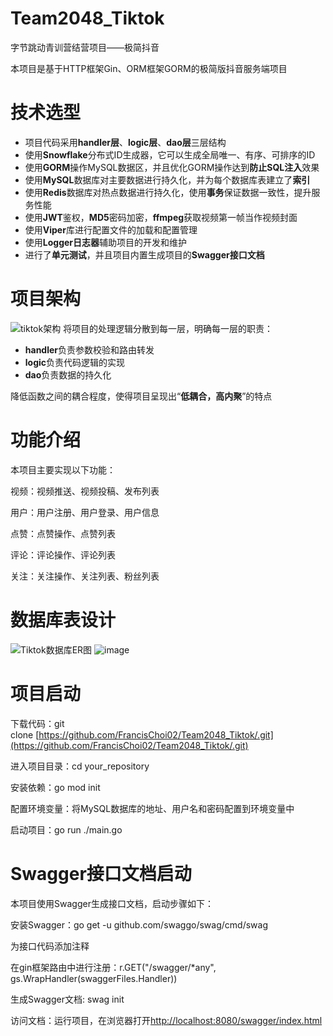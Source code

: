 # Team2048_Tiktok
字节跳动青训营结营项目——极简抖音

本项目是基于HTTP框架Gin、ORM框架GORM的极简版抖音服务端项目

# 技术选型
- 项目代码采用**handler层**、**logic层**、**dao层**三层结构
- 使用**Snowflake**分布式ID生成器，它可以生成全局唯一、有序、可排序的ID
- 使用**GORM**操作MySQL数据区，并且优化GORM操作达到**防止SQL注入**效果
- 使用**MySQL**数据库对主要数据进行持久化，并为每个数据库表建立了**索引**
- 使用**Redis**数据库对热点数据进行持久化，使用**事务**保证数据一致性，提升服务性能
- 使用**JWT**鉴权，**MD5**密码加密，**ffmpeg**获取视频第一帧当作视频封面
- 使用**Viper**库进行配置文件的加载和配置管理
- 使用**Logger日志器**辅助项目的开发和维护
- 进行了**单元测试**，并且项目内置生成项目的**Swagger接口文档**


# 项目架构

![tiktok架构](https://user-images.githubusercontent.com/114276877/221083731-158a8876-d2c6-4d7e-af2a-1faa87921296.png)
将项目的处理逻辑分散到每一层，明确每一层的职责：

- **handler**负责参数校验和路由转发
- **logic**负责代码逻辑的实现
- **dao**负责数据的持久化

降低函数之间的耦合程度，使得项目呈现出“**低耦合，高内聚**”的特点


# 功能介绍

本项目主要实现以下功能：

视频：视频推送、视频投稿、发布列表

用户：用户注册、用户登录、用户信息

点赞：点赞操作、点赞列表

评论：评论操作、评论列表

关注：关注操作、关注列表、粉丝列表



# 数据库表设计

![Tiktok数据库ER图](https://user-images.githubusercontent.com/114276877/221083992-43e518c1-c5d1-4821-b42f-e1a6937f0e33.png)
![image](https://user-images.githubusercontent.com/114276877/221084025-92101067-f6b3-4a46-b238-12ba67c2a7b3.png)

# 项目启动

下载代码：git clone [https://github.com/FrancisChoi02/Team2048_Tiktok/.git](https://github.com/FrancisChoi02/Team2048_Tiktok/.git)

进入项目目录：cd your_repository

安装依赖：go mod init

配置环境变量：将MySQL数据库的地址、用户名和密码配置到环境变量中

启动项目：go run ./main.go

# Swagger接口文档启动

本项目使用Swagger生成接口文档，启动步骤如下：

安装Swagger：go get -u github.com/swaggo/swag/cmd/swag

为接口代码添加注释

在gin框架路由中进行注册：r.GET("/swagger/*any", gs.WrapHandler(swaggerFiles.Handler))

生成Swagger文档: swag init

访问文档：运行项目，在浏览器打开[http://localhost:8080/swagger/index.html](http://localhost:8080/swagger/index.html)

